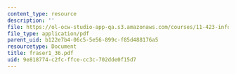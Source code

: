 ```yaml
---
content_type: resource
description: ''
file: https://ol-ocw-studio-app-qa.s3.amazonaws.com/courses/11-423-information-and-communication-technologies-in-community-development-spring-2004/9e818774c2fcffcecc3c702dde0f15d7_fraser1_36.pdf
file_type: application/pdf
parent_uid: b122e7b4-06c5-5e56-899c-f85d488176a5
resourcetype: Document
title: fraser1_36.pdf
uid: 9e818774-c2fc-ffce-cc3c-702dde0f15d7
---
```

